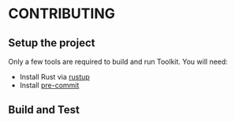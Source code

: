 # CONTRIBUTING

## Setup the project

Only a few tools are required to build and run Toolkit. You will need:

- Install Rust via [rustup](https://www.rust-lang.org/tools/install)
- Install [pre-commit](https://pre-commit.com)

## Build and Test
